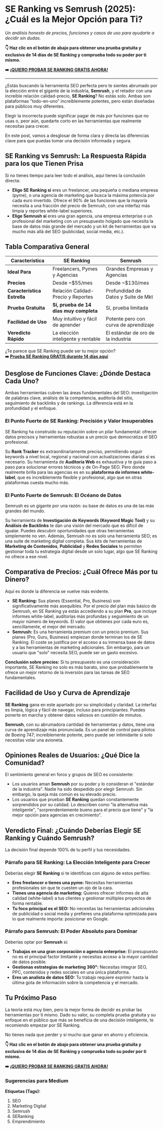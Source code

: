 # SE Ranking vs Semrush (2025): ¿Cuál es la Mejor Opción para Ti?

*Un análisis honesto de precios, funciones y casos de uso para ayudarte a decidir sin dudas.*

**👇 Haz clic en el botón de abajo para obtener una prueba gratuita y exclusiva de 14 días de SE Ranking y comprueba todo su poder por ti mismo.**

**➡️ [¡QUIERO PROBAR SE RANKING GRATIS AHORA!](https://seranking.com/?ga=1842557&source=linko)**

---

¿Estás buscando la herramienta SEO perfecta pero te sientes abrumado por la elección entre el gigante de la industria, **Semrush**, y el retador con una increíble relación calidad-precio, **SE Ranking**? No estás solo. Ambas son plataformas "todo-en-uno" increíblemente potentes, pero están diseñadas para públicos muy diferentes.

Elegir la incorrecta puede significar pagar de más por funciones que no usas o, peor aún, quedarte corto en las herramientas que realmente necesitas para crecer.

En este post, vamos a desglosar de forma clara y directa las diferencias clave para que puedas tomar una decisión informada y segura.

## SE Ranking vs Semrush: La Respuesta Rápida para los que Tienen Prisa

Si no tienes tiempo para leer todo el análisis, aquí tienes la conclusión directa:

* **Elige SE Ranking si** eres un freelancer, una pequeña o mediana empresa (pyme), o una agencia de marketing que busca la máxima potencia por cada euro invertido. Ofrece el 90% de las funciones que la mayoría necesita a una fracción del precio de Semrush, con una interfaz más limpia y reportes white-label superiores.
* **Elige Semrush si** eres una gran agencia, una empresa enterprise o un profesional del marketing con un presupuesto holgado que necesita la base de datos más grande del mercado y un kit de herramientas que va mucho más allá del SEO (publicidad, social media, etc.).

## Tabla Comparativa General

| Característica | SE Ranking | Semrush |
| --- | --- | --- |
| **Ideal Para** | Freelancers, Pymes y Agencias | Grandes Empresas y Agencias |
| **Precios** | Desde ~$55/mes | Desde ~$130/mes |
| **Característica Estrella** | Relación Calidad-Precio y Reportes | Profundidad de Datos y Suite de Mkt |
| **Prueba Gratuita** | **Sí, prueba de 14 días muy completa** | Sí, prueba limitada |
| **Facilidad de Uso** | Muy intuitivo y fácil de aprender | Potente pero con curva de aprendizaje |
| **Veredicto Rápido** | La elección inteligente y rentable | El estándar de oro de la industria |

¿Te parece que SE Ranking puede ser tu mejor opción?  
**➡️ [Prueba SE Ranking GRATIS durante 14 días aquí](https://seranking.com/?ga=1842557&source=linko)**

## Desglose de Funciones Clave: ¿Dónde Destaca Cada Uno?

Ambas herramientas cubren las áreas fundamentales del SEO: investigación de palabras clave, análisis de la competencia, auditoría del sitio, seguimiento de backlinks y de rankings. La diferencia está en la profundidad y el enfoque.

### El Punto Fuerte de SE Ranking: Precisión y Valor Insuperables

SE Ranking ha construido su reputación sobre un pilar fundamental: ofrecer datos precisos y herramientas robustas a un precio que democratiza el SEO profesional.

Su **Rank Tracker** es extraordinariamente preciso, permitiendo seguir keywords a nivel local, regional y nacional con actualizaciones diarias si es necesario. Su herramienta de **Auditoría Web** es exhaustiva y te guía paso a paso para solucionar errores técnicos y de On-Page SEO. Pero donde realmente brilla para las agencias es en su **plataforma de informes white-label**, que es increíblemente flexible y profesional, algo que en otras plataformas cuesta mucho más.

### El Punto Fuerte de Semrush: El Océano de Datos

Semrush es un gigante por una razón: su base de datos es una de las más grandes del mundo.

Su herramienta de **Investigación de Keywords (Keyword Magic Tool)** y su **Análisis de Backlinks** te dan una visión del mercado que es difícil de igualar. Puedes descubrir oportunidades que otras herramientas simplemente no ven. Además, Semrush no es solo una herramienta SEO; es una suite de marketing digital completa. Sus kits de herramientas de **Marketing de Contenidos**, **Publicidad** y **Redes Sociales** te permiten gestionar toda tu estrategia digital desde un solo lugar, algo que SE Ranking no ofrece a ese nivel.

## Comparativa de Precios: ¿Cuál Ofrece Más por tu Dinero?

Aquí es donde la diferencia se vuelve más evidente.

* **SE Ranking:** Sus planes (Essential, Pro, Business) son significativamente más asequibles. Por el precio del plan más básico de Semrush, en SE Ranking ya estás accediendo a su plan **Pro**, que incluye informes white-label, auditorías más profundas y seguimiento de un mayor número de keywords. El valor que obtienes por cada euro es, sencillamente, el mejor del mercado.
* **Semrush:** Es una herramienta premium con un precio premium. Sus planes (Pro, Guru, Business) empiezan donde terminan los de SE Ranking. El coste se justifica por el acceso a su inmensa base de datos y a las herramientas de marketing adicionales. Sin embargo, para un usuario que "solo" necesita SEO, puede ser un gasto excesivo.

**Conclusión sobre precios:** Si tu presupuesto es una consideración importante, SE Ranking no solo es más barato, sino que probablemente te ofrece un mejor retorno de la inversión para las tareas de SEO fundamentales.

## Facilidad de Uso y Curva de Aprendizaje

**SE Ranking** gana en este apartado por su simplicidad y claridad. La interfaz es limpia, lógica y fácil de navegar, incluso para principiantes. Puedes ponerte en marcha y obtener datos valiosos en cuestión de minutos.

**Semrush**, con su abrumadora cantidad de herramientas y datos, tiene una curva de aprendizaje más pronunciada. Es un panel de control para pilotos de Boeing 747; increíblemente potente, pero puede ser intimidante si solo necesitas volar una avioneta.

## Opiniones Reales de Usuarios: ¿Qué Dice la Comunidad?

El sentimiento general en foros y grupos de SEO es consistente:

* Los usuarios aman **Semrush** por su poder y lo consideran el "estándar de la industria". Nadie ha sido despedido por elegir Semrush. Sin embargo, la queja más común es su elevado precio.
* Los usuarios que prueban **SE Ranking** quedan constantemente sorprendidos por su calidad. Lo describen como "la alternativa más inteligente", "sorprendentemente bueno para el precio que tiene" y "la mejor opción para agencias en crecimiento".

## Veredicto Final: ¿Cuándo Deberías Elegir SE Ranking y Cuándo Semrush?

La decisión final depende 100% de tu perfil y tus necesidades.

### Párrafo para SE Ranking: La Elección Inteligente para Crecer

Deberías elegir **SE Ranking** si te identificas con alguno de estos perfiles:

* **Eres freelancer o tienes una pyme:** Necesitas herramientas profesionales sin que te cuesten un ojo de la cara.
* **Tienes una agencia de marketing:** Quieres ofrecer informes de alta calidad (white-label) a tus clientes y gestionar múltiples proyectos de forma rentable.
* **Tu foco principal es el SEO:** No necesitas las herramientas adicionales de publicidad o social media y prefieres una plataforma optimizada para lo que realmente importa: posicionar en Google.

### Párrafo para Semrush: El Poder Absoluto para Dominar

Deberías optar por **Semrush** si:

* **Trabajas en una gran corporación o agencia enterprise:** El presupuesto no es el principal factor limitante y necesitas acceso a la mayor cantidad de datos posible.
* **Gestionas estrategias de marketing 360°:** Necesitas integrar SEO, PPC, contenidos y redes sociales en una única plataforma.
* **Eres un analista de datos SEO:** Tu trabajo requiere exprimir hasta la última gota de información sobre la competencia y el mercado.

## Tu Próximo Paso

La teoría está muy bien, pero la mejor forma de decidir es probar las herramientas por ti mismo. Dado su valor, su completa prueba gratuita y su enfoque en el público que más se beneficia de una decisión inteligente, te recomiendo empezar por SE Ranking.

No tienes nada que perder y sí mucho que ganar en ahorro y eficiencia.

**👇 Haz clic en el botón de abajo para obtener una prueba gratuita y exclusiva de 14 días de SE Ranking y comprueba todo su poder por ti mismo.**

**➡️ [¡QUIERO PROBAR SE RANKING GRATIS AHORA!](https://seranking.com/?ga=1842557&source=linko)**


### Sugerencias para Medium

**Etiquetas (Tags):**

1. SEO
2. Marketing Digital
3. Semrush
4. SERanking
5. Emprendimiento
